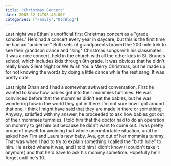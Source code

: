 ```yaml
---
title: "Christmas Concert"
date: 2005-12-14T08:40:00Z
categories: ["Family","OldBlog"]
---
```


Last night was Ethan's unofficial first Christmas concert as a "grade schooler."  He's had a concert every year in daycare, but this is the first time he had an "audience."  Both sets of grandparents braved the 200 mile trek to see their grandson dance and "sing" Christmas songs with his classmates.  It was a nice concert, held in the church with all the other kids in St. Bruno's school, which includes kids through 8th grade.  It was obvious that he didn't really know Silent Night or We Wish You a Merry Christmas, but he made up for not knowing the words by doing a little dance while the rest sang.  It was pretty cute.

Last night Ethan and I had a somewhat awkward conversation.  First he wanted to know how babies got into their mommies tummies.  He was convinced before that the mommies didn't eat the babies, but he was wondering how in the world they got in there.  I'm not sure how I got around that one, I think I might have said that they are made in there or something.  Anyway, satisfied with my answer, he proceeded to ask how babies got out of their mommies tummies.  I told him that the doctor had to do an operation on mommy to get him out because he didn't want to come out.  I was pretty proud of myself for avoiding that whole uncomfortable situation, until he asked how Tim and Laura's new baby, Ava, got out of her mommies tummy.  That was when I had to try to explain something I called the "birth hole" to him.  He asked where it was, and I told him I didn't know (I couldn't take it anymore) and that he'd have to ask his mommy sometime.  Hopefully he'll forget until he's 10...
